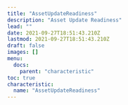 ```yaml
---
title: "AssetUpdateReadiness"
description: "Asset Update Readiness"
lead: ""
date: 2021-09-27T18:51:43.210Z
lastmod: 2021-09-27T18:51:43.210Z
draft: false
images: []
menu:
  docs:
    parent: "characteristic"
toc: true
characteristic:
  name: "AssetUpdateReadiness"
---
```

